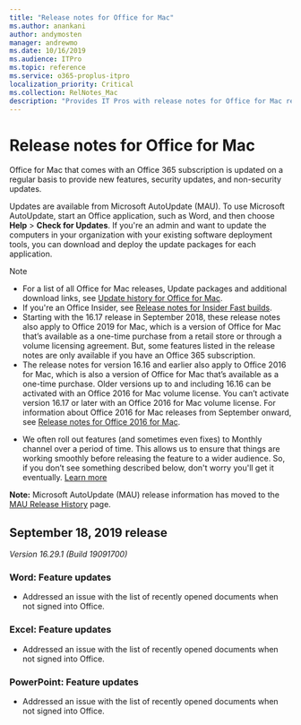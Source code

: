 ```yaml
---
title: "Release notes for Office for Mac"
ms.author: anankani
author: andymosten
manager: andrewmo
ms.date: 10/16/2019
ms.audience: ITPro
ms.topic: reference
ms.service: o365-proplus-itpro
localization_priority: Critical
ms.collection: RelNotes_Mac
description: "Provides IT Pros with release notes for Office for Mac releases for Office 356 subscribers"
---
```


# Release notes for Office for Mac

 
Office for Mac that comes with an Office 365 subscription is updated on a regular basis to provide new features, security updates, and non-security updates.
  
Updates are available from Microsoft AutoUpdate (MAU). To use Microsoft AutoUpdate, start an Office application, such as Word, and then choose **Help** > **Check for Updates**. If you're an admin and want to update the computers in your organization with your existing software deployment tools, you can download and deploy the update packages for each application.

  
> [!NOTE]
> - For a list of all Office for Mac releases, Update packages and additional download links, see [Update history for Office for Mac](update-history-office-for-mac.md). 
> - If you're an Office Insider, see [Release notes for Insider Fast builds](https://support.office.com/article/b3260859-2c1e-4f12-92a4-62a6997efb3a).
> - Starting with the 16.17 release in September 2018, these release notes also apply to Office 2019 for Mac, which is a version of Office for Mac that’s available as a one-time purchase from a retail store or through a volume licensing agreement. But, some features listed in the release notes are only available if you have an Office 365 subscription.
> - The release notes for version 16.16 and earlier also apply to Office 2016 for Mac, which is also a version of Office for Mac that’s available as a one-time purchase. Older versions up to and including 16.16 can be activated with an Office 2016 for Mac volume license. You can’t activate version 16.17 or later with an Office 2016 for Mac volume license. For information about Office 2016 for Mac releases from September onward, see [Release notes for Office 2016 for Mac](release-notes-office-2016-mac.md).
> > 
> - We often roll out features (and sometimes even fixes) to Monthly channel over a period of time. This allows us to ensure that things are working smoothly before releasing the feature to a wider audience. So, if you don’t see something described below, don't worry you'll get it eventually. [Learn more](https://support.office.com/en-us/article/when-do-i-get-the-newest-features-in-for-office-365-da36192c-58b9-4bc9-8d51-bb6eed468516?ui=en-US&rs=en-US&ad=US)

**Note:** Microsoft AutoUpdate (MAU) release information has moved to the [MAU Release History](https://docs.microsoft.com/en-us/officeupdates/release-history-microsoft-autoupdate) page.<br/>


[//]: # (DO NOT REMOVE)

## September 18, 2019 release
*Version 16.29.1 (Build 19091700)*

### Word: Feature updates

- Addressed an issue with the list of recently opened documents when not signed into Office.

### Excel:  Feature updates

- Addressed an issue with the list of recently opened documents when not signed into Office.

 ### PowerPoint: Feature updates

- Addressed an issue with the list of recently opened documents when not signed into Office.<br/><br/>


